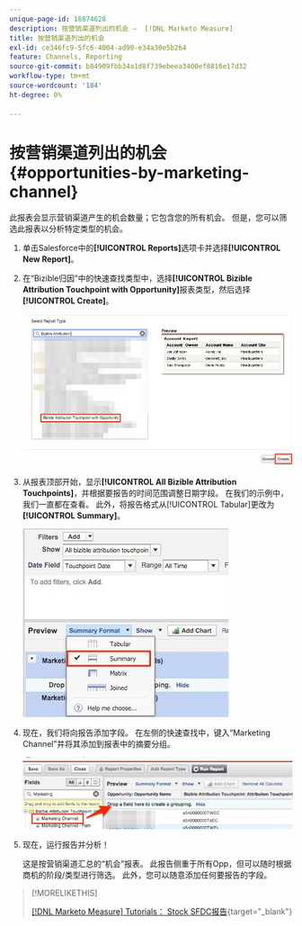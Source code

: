```yaml
---
unique-page-id: 18874628
description: 按营销渠道列出的机会 —  [!DNL Marketo Measure]
title: 按营销渠道列出的机会
exl-id: ce346fc9-5fc6-4004-ad90-e34a30e5b264
feature: Channels, Reporting
source-git-commit: b84909fbb34a1d8f739ebeea3400ef8816e17d32
workflow-type: tm+mt
source-wordcount: '184'
ht-degree: 0%

---
```


# 按营销渠道列出的机会 {#opportunities-by-marketing-channel}

此报表会显示营销渠道产生的机会数量；它包含您的所有机会。 但是，您可以筛选此报表以分析特定类型的机会。

1. 单击Salesforce中的&#x200B;**[!UICONTROL Reports]**&#x200B;选项卡并选择&#x200B;**[!UICONTROL New Report]**。

1. 在“Bizible归因”中的快速查找类型中，选择&#x200B;**[!UICONTROL Bizible Attribution Touchpoint with Opportunity]**&#x200B;报表类型，然后选择&#x200B;**[!UICONTROL Create]**。

   ![](assets/1-2.jpg)

1. 从报表顶部开始，显示&#x200B;**[!UICONTROL All Bizible Attribution Touchpoints]**，并根据要报告的时间范围调整日期字段。 在我们的示例中，我们一直都在查看。 此外，将报告格式从[!UICONTROL Tabular]更改为&#x200B;**[!UICONTROL Summary]**。

   ![](assets/2-2.jpg)

1. 现在，我们将向报告添加字段。 在左侧的快速查找中，键入“Marketing Channel”并将其添加到报表中的摘要分组。

   ![](assets/3-2.jpg)

1. 现在，运行报告并分析！

   这是按营销渠道汇总的“机会”报表。 此报告侧重于所有Opp，但可以随时根据商机的阶段/类型进行筛选。 此外，您可以随意添加任何要报告的字段。

>[!MORELIKETHIS]
>
>[[!DNL Marketo Measure] Tutorials： Stock SFDC报告](https://experienceleague.adobe.com/zh-hans/docs/marketo-measure-learn/tutorials/onboarding/marketo-measure-102/stock-salesforce-reports){target="_blank"}
